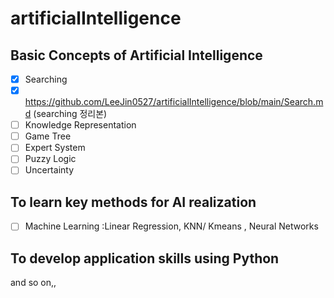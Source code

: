 # artificialIntelligence

## Basic Concepts of Artificial Intelligence
 - [x] Searching
  - [x] https://github.com/LeeJin0527/artificialIntelligence/blob/main/Search.md (searching 정리본)
 - [ ] Knowledge Representation
 - [ ] Game Tree
 - [ ] Expert System
 - [ ] Puzzy Logic
 - [ ] Uncertainty

## To learn key methods for AI realization
- [ ] Machine Learning :Linear Regression, KNN/ Kmeans , Neural Networks

## To develop application skills using Python

and so on,,

